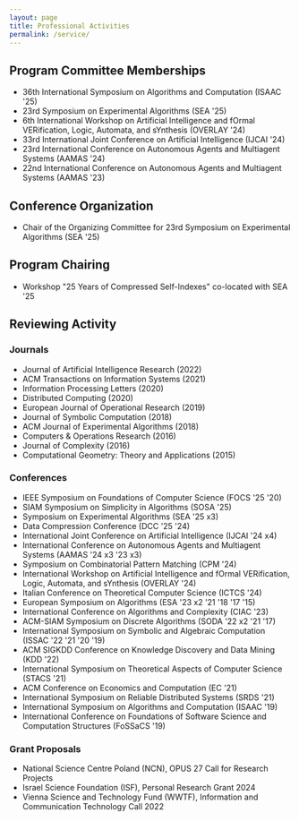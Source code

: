 ```yaml
---
layout: page
title: Professional Activities
permalink: /service/
---
```




## Program Committee Memberships
- 36th International Symposium on Algorithms and Computation (ISAAC '25) 
- 23rd Symposium on Experimental Algorithms (SEA '25)
- 6th International Workshop on Artificial Intelligence and fOrmal VERification, Logic, Automata, and sYnthesis (OVERLAY '24)
- 33rd International Joint Conference on Artificial Intelligence (IJCAI '24)
- 23rd International Conference on Autonomous Agents and Multiagent Systems (AAMAS '24)
- 22nd International Conference on Autonomous Agents and Multiagent Systems (AAMAS '23)

## Conference Organization
- Chair of the Organizing Committee for 23rd Symposium on Experimental Algorithms (SEA '25)

## Program Chairing
- Workshop "25 Years of Compressed Self-Indexes" co-located with SEA '25

## Reviewing Activity

### Journals
- Journal of Artificial Intelligence Research (2022)
- ACM Transactions on Information Systems (2021)
- Information Processing Letters (2020)
- Distributed Computing (2020)
- European Journal of Operational Research (2019)
- Journal of Symbolic Computation (2018)
- ACM Journal of Experimental Algorithms (2018)
- Computers & Operations Research (2016)
- Journal of Complexity (2016)
- Computational Geometry: Theory and Applications (2015)

### Conferences
- IEEE Symposium on Foundations of Computer Science (FOCS '25 '20)
- SIAM Symposium on Simplicity in Algorithms (SOSA '25)
- Symposium on Experimental Algorithms (SEA '25 x3)
- Data Compression Conference (DCC '25 '24)
- International Joint Conference on Artificial Intelligence (IJCAI '24 x4)
- International Conference on Autonomous Agents and Multiagent Systems (AAMAS '24 x3 '23 x3)
- Symposium on Combinatorial Pattern Matching (CPM '24) 
- International Workshop on Artificial Intelligence and fOrmal VERification, Logic, Automata, and sYnthesis (OVERLAY '24)
-  Italian Conference on Theoretical Computer Science (ICTCS '24)
- European Symposium on Algorithms (ESA '23 x2 '21 '18 '17 '15)
- International Conference on Algorithms and Complexity (CIAC '23)
- ACM-SIAM Symposium on Discrete Algorithms (SODA '22 x2 '21 '17)
- International Symposium on Symbolic and Algebraic Computation (ISSAC '22 '21 '20 '19)
- ACM SIGKDD Conference on Knowledge Discovery and Data Mining (KDD '22)
- International Symposium on Theoretical Aspects of Computer Science (STACS '21)
- ACM Conference on Economics and Computation (EC '21)
- International Symposium on Reliable Distributed Systems (SRDS '21)
- International Symposium on Algorithms and Computation (ISAAC '19)
- International Conference on Foundations of Software Science and Computation Structures (FoSSaCS '19)

### Grant Proposals
- National Science Centre Poland (NCN), OPUS 27 Call for Research Projects
- Israel Science Foundation (ISF), Personal Research Grant 2024
- Vienna Science and Technology Fund (WWTF), Information and Communication Technology Call 2022
